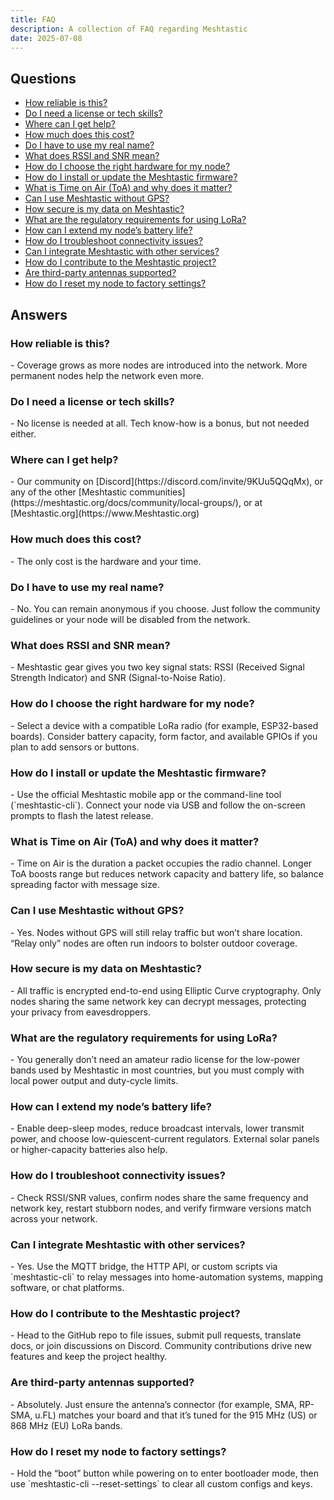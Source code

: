 ```yaml
---
title: FAQ
description: A collection of FAQ regarding Meshtastic
date: 2025-07-08
---
```

## Questions

- [How reliable is this?](#q1)  
- [Do I need a license or tech skills?](#q2)  
- [Where can I get help?](#q3)  
- [How much does this cost?](#q4)  
- [Do I have to use my real name?](#q5)  
- [What does RSSI and SNR mean?](#q6)  
- [How do I choose the right hardware for my node?](#q7)  
- [How do I install or update the Meshtastic firmware?](#q8)  
- [What is Time on Air (ToA) and why does it matter?](#q9)  
- [Can I use Meshtastic without GPS?](#q10)  
- [How secure is my data on Meshtastic?](#q11)  
- [What are the regulatory requirements for using LoRa?](#q12)  
- [How can I extend my node’s battery life?](#q13)  
- [How do I troubleshoot connectivity issues?](#q14)  
- [Can I integrate Meshtastic with other services?](#q15)  
- [How do I contribute to the Meshtastic project?](#q16)  
- [Are third-party antennas supported?](#q17)  
- [How do I reset my node to factory settings?](#q18)  

## Answers

<h3 id="q1">How reliable is this?</h3>  
- Coverage grows as more nodes are introduced into the network. More permanent nodes help the network even more.

<h3 id="q2">Do I need a license or tech skills?</h3>  
- No license is needed at all. Tech know-how is a bonus, but not needed either.

<h3 id="q3">Where can I get help?</h3>  
- Our community on [Discord](https://discord.com/invite/9KUu5QQqMx), or any of the other [Meshtastic communities](https://meshtastic.org/docs/community/local-groups/), or at [Meshtastic.org](https://www.Meshtastic.org)

<h3 id="q4">How much does this cost?</h3>  
- The only cost is the hardware and your time.

<h3 id="q5">Do I have to use my real name?</h3>  
- No. You can remain anonymous if you choose. Just follow the community guidelines or your node will be disabled from the network.

<h3 id="q6">What does RSSI and SNR mean?</h3>  
- Meshtastic gear gives you two key signal stats: RSSI (Received Signal Strength Indicator) and SNR (Signal-to-Noise Ratio).

<h3 id="q7">How do I choose the right hardware for my node?</h3>  
- Select a device with a compatible LoRa radio (for example, ESP32-based boards). Consider battery capacity, form factor, and available GPIOs if you plan to add sensors or buttons.

<h3 id="q8">How do I install or update the Meshtastic firmware?</h3>  
- Use the official Meshtastic mobile app or the command-line tool (`meshtastic-cli`). Connect your node via USB and follow the on-screen prompts to flash the latest release.

<h3 id="q9">What is Time on Air (ToA) and why does it matter?</h3>  
- Time on Air is the duration a packet occupies the radio channel. Longer ToA boosts range but reduces network capacity and battery life, so balance spreading factor with message size.

<h3 id="q10">Can I use Meshtastic without GPS?</h3>  
- Yes. Nodes without GPS will still relay traffic but won’t share location. “Relay only” nodes are often run indoors to bolster outdoor coverage.

<h3 id="q11">How secure is my data on Meshtastic?</h3>  
- All traffic is encrypted end-to-end using Elliptic Curve cryptography. Only nodes sharing the same network key can decrypt messages, protecting your privacy from eavesdroppers.

<h3 id="q12">What are the regulatory requirements for using LoRa?</h3>  
- You generally don’t need an amateur radio license for the low-power bands used by Meshtastic in most countries, but you must comply with local power output and duty-cycle limits.

<h3 id="q13">How can I extend my node’s battery life?</h3>  
- Enable deep-sleep modes, reduce broadcast intervals, lower transmit power, and choose low-quiescent-current regulators. External solar panels or higher-capacity batteries also help.

<h3 id="q14">How do I troubleshoot connectivity issues?</h3>  
- Check RSSI/SNR values, confirm nodes share the same frequency and network key, restart stubborn nodes, and verify firmware versions match across your network.

<h3 id="q15">Can I integrate Meshtastic with other services?</h3>  
- Yes. Use the MQTT bridge, the HTTP API, or custom scripts via `meshtastic-cli` to relay messages into home-automation systems, mapping software, or chat platforms.

<h3 id="q16">How do I contribute to the Meshtastic project?</h3>  
- Head to the GitHub repo to file issues, submit pull requests, translate docs, or join discussions on Discord. Community contributions drive new features and keep the project healthy.

<h3 id="q17">Are third-party antennas supported?</h3>  
- Absolutely. Just ensure the antenna’s connector (for example, SMA, RP-SMA, u.FL) matches your board and that it’s tuned for the 915 MHz (US) or 868 MHz (EU) LoRa bands.

<h3 id="q18">How do I reset my node to factory settings?</h3>  
- Hold the “boot” button while powering on to enter bootloader mode, then use `meshtastic-cli --reset-settings` to clear all custom configs and keys.

<br /><br /><br /><br />